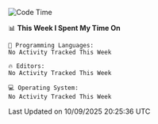 
<!--START_SECTION:waka-->
![Code Time](http://img.shields.io/badge/Code%20Time-766%20hrs%2041%20mins-blue)

📊 **This Week I Spent My Time On** 

```text
💬 Programming Languages: 
No Activity Tracked This Week

🔥 Editors: 
No Activity Tracked This Week

💻 Operating System: 
No Activity Tracked This Week
```


 Last Updated on 10/09/2025 20:25:36 UTC
<!--END_SECTION:waka-->
